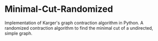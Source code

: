 # Minimal-Cut-Randomized
Implementation of Karger's graph contraction algorithm in Python.
A randomized contraction algorithm to find the minimal cut of a undirected, simple graph.
